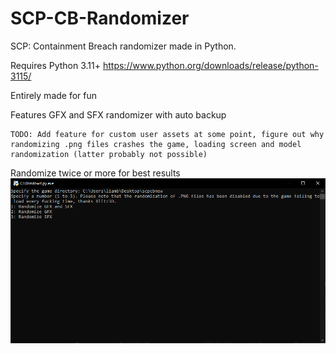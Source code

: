 # SCP-CB-Randomizer
SCP: Containment Breach randomizer made in Python.

Requires Python 3.11+ https://www.python.org/downloads/release/python-3115/

Entirely made for fun

Features GFX and SFX randomizer with auto backup

    TODO: Add feature for custom user assets at some point, figure out why randomizing .png files crashes the game, loading screen and model randomization (latter probably not possible)

Randomize twice or more for best results
![Screenshot](screenshot.png)
